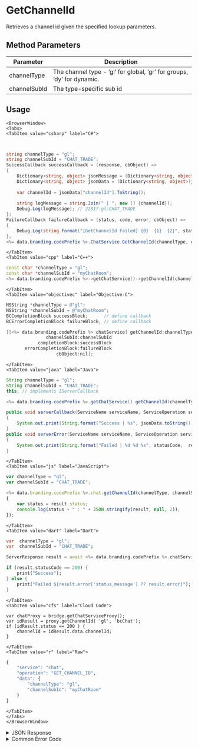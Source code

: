# GetChannelId

Retrieves a channel id given the specified lookup parameters.




<PartialServop service_name="chat" operation_name="GET_CHANNEL_ID" />

## Method Parameters
Parameter | Description
--------- | -----------
channelType | The channel type - ‘gl’ for global, ‘gr’ for groups, ‘dy’ for dynamic.
channelSubId | The type-specific sub id

## Usage

```mdx-code-block
<BrowserWindow>
<Tabs>
<TabItem value="csharp" label="C#">
```

```csharp


string channelType = "gl";
string channelSubId = "CHAT_TRADE";
SuccessCallback successCallback = (response, cbObject) =>
{
	Dictionary<string, object> jsonMessage = (Dictionary<string, object>)JsonFx.Json.JsonReader.Deserialize(response);
	Dictionary<string, object> jsonData = (Dictionary<string, object>)jsonMessage["data"];
	
	var channelId = jsonData["channelId"].ToString();
	
	string logMessage = string.Join(" | ", new [] {channelId});
	Debug.Log(logMessage); // 22817:gl:CHAT_TRADE
};
FailureCallback failureCallback = (status, code, error, cbObject) =>
{
	Debug.Log(string.Format("[GetChannelId Failed] {0}  {1}  {2}", status, code, error));
};
<%= data.branding.codePrefix %>.ChatService.GetChannelId(channelType, channelSubId, successCallback, failureCallback);
```

```mdx-code-block
</TabItem>
<TabItem value="cpp" label="C++">
```

```cpp
const char *channelType = "gl";
const char *channelSubId = "myChatRoom";
<%= data.branding.codePrefix %>->getChatService()->getChannelId(channelType, channelSubId, this);
```

```mdx-code-block
</TabItem>
<TabItem value="objectivec" label="Objective-C">
```

```objectivec
NSString *channelType = @"gl";
NSString *channelSubId = @"myChatRoom";
BCCompletionBlock successBlock;      // define callback
BCErrorCompletionBlock failureBlock; // define callback

[[<%= data.branding.codePrefix %> chatService] getChannelId:channelType
               channelSubId:channelSubId
            completionBlock:successBlock
       errorCompletionBlock:failureBlock
                   cbObject:nil];
```

```mdx-code-block
</TabItem>
<TabItem value="java" label="Java">
```

```java
String channelType = "gl";
String channelSubId = "CHAT_TRADE";
this; // implements IServerCallback

<%= data.branding.codePrefix %>.getChatService().getChannelId(channelType, channelSubId, this);

public void serverCallback(ServiceName serviceName, ServiceOperation serviceOperation, JSONObject jsonData)
{
    System.out.print(String.format("Success | %s", jsonData.toString()));
}
public void serverError(ServiceName serviceName, ServiceOperation serviceOperation, int statusCode, int reasonCode, String jsonError)
{
    System.out.print(String.format("Failed | %d %d %s", statusCode,  reasonCode, jsonError.toString()));
}
```

```mdx-code-block
</TabItem>
<TabItem value="js" label="JavaScript">
```

```javascript
var channelType = "gl";
var channelSubId = "CHAT_TRADE";

<%= data.branding.codePrefix %>.chat.getChannelId(channelType, channelSubId, result =>
{
	var status = result.status;
	console.log(status + " : " + JSON.stringify(result, null, 2));
});
```

```mdx-code-block
</TabItem>
<TabItem value="dart" label="Dart">
```

```dart
var  channelType = "gl";
var  channelSubId = "CHAT_TRADE";

ServerResponse result = await <%= data.branding.codePrefix %>.chatService.getChannelId(channelType:channelType, channelSubId:channelSubId);

if (result.statusCode == 200) {
    print("Success");
} else {
    print("Failed ${result.error['status_message'] ?? result.error}");
}
```

```mdx-code-block
</TabItem>
<TabItem value="cfs" label="Cloud Code">
```

```cfscript
var chatProxy = bridge.getChatServiceProxy();
var idResult = proxy.getChannelId( 'gl', 'bcChat');
if (idResult.status == 200 ) {
    channelId = idResult.data.channelId;
}
```

```mdx-code-block
</TabItem>
<TabItem value="r" label="Raw">
```

```r
{
	"service": "chat",
	"operation": "GET_CHANNEL_ID",
	"data": {
		"channelType": "gl",
		"channelSubId": "myChatRoom"
	}
}
```

```mdx-code-block
</TabItem>
</Tabs>
</BrowserWindow>
```

<details>
<summary>JSON Response</summary>

```json
{
    "status": 200,
    "data": {
        "channelId": "22817:gl:CHAT_TRADE"
    }
}
```
</details>

<details>
<summary>Common Error Code</summary>

### Status Codes
Code | Name | Description
---- | ---- | -----------
40601 | RTT_NOT_ENABLED | RTT must be enabled for this feature
40603 | CHAT_UNRECOGNIZED_CHANNEL | The sub id for the channel type is not recognized

</details>


